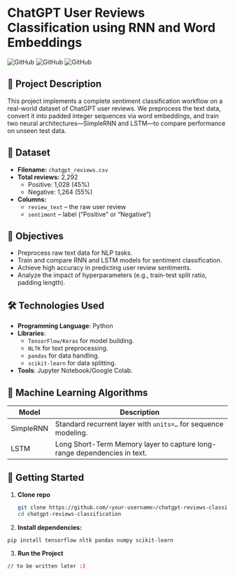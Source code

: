 # ChatGPT User Reviews Classification using RNN and Word Embeddings
![GitHub](https://img.shields.io/badge/Python-3.8%2B-blue)
![GitHub](https://img.shields.io/badge/Library-TensorFlow%2FKeras-orange)
![GitHub](https://img.shields.io/badge/License-MIT-green)

## 📝 Project Description
This project implements a complete sentiment classification workflow on a real-world dataset of ChatGPT user reviews. We preprocess the text data, convert it into padded integer sequences via word embeddings, and train two neural architectures—SimpleRNN and LSTM—to compare performance on unseen test data.

## 📂 Dataset
- **Filename:** `chatgpt_reviews.csv`  
- **Total reviews:** 2,292  
  - Positive: 1,028 (45%)  
  - Negative: 1,264 (55%)  
- **Columns:**  
  - `review_text` – the raw user review  
  - `sentiment` – label (“Positive” or “Negative”)


## 🎯 Objectives
- Preprocess raw text data for NLP tasks.
- Train and compare RNN and LSTM models for sentiment classification.
- Achieve high accuracy in predicting user review sentiments.
- Analyze the impact of hyperparameters (e.g., train-test split ratio, padding length).

## 🛠️ Technologies Used
- **Programming Language**: Python
- **Libraries**:
  - `TensorFlow/Keras` for model building.
  - `NLTK` for text preprocessing.
  - `pandas` for data handling.
  - `scikit-learn` for data splitting.
- **Tools**: Jupyter Notebook/Google Colab.


## 🤖 Machine Learning Algorithms
| Model     | Description                                                                |
|-----------|----------------------------------------------------------------------------|
| SimpleRNN | Standard recurrent layer with `units=…` for sequence modeling.             |
| LSTM      | Long Short-Term Memory layer to capture long-range dependencies in text.   |


## 🚀 Getting Started

1. **Clone repo**  
   ```bash
   git clone https://github.com/<your-username>/chatgpt-reviews-classification.git
   cd chatgpt-reviews-classification 

2. **Install dependencies:**
  ``` bash
  pip install tensorflow nltk pandas numpy scikit-learn
```
3. **Run the Project**
``` bash
// to be written later :)
```

